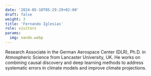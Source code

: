 ```yaml
---
date: '2024-05-10T05:29:29+02:00'
draft: false
weight: 3
title: 'Fernando Iglesias'
role: visitors
params:
  img: nando.webp
---
```


Research Associate in the German Aerospace Center (DLR), Ph.D. in Atmospheric Science from Lancaster University, UK. He works on combining causal discovery and deep learning methods to address systematic errors in climate models and improve climate projections.